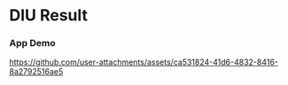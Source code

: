 # DIU Result

### App Demo

https://github.com/user-attachments/assets/ca531824-41d6-4832-8416-8a2792516ae5
